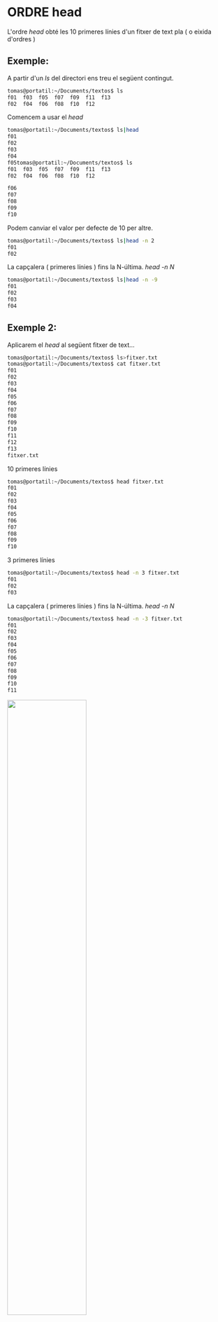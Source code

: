 # ORDRE head

L'ordre *head* obté les 10 primeres línies d'un fitxer de text pla ( o eixida d'ordres )

## Exemple:
A partir d'un *ls* del directori ens treu el següent contingut.
```bash
tomas@portatil:~/Documents/textos$ ls
f01  f03  f05  f07  f09  f11  f13
f02  f04  f06  f08  f10  f12
```
Comencem a usar el *head*
```bash
tomas@portatil:~/Documents/textos$ ls|head
f01
f02
f03
f04
f05tomas@portatil:~/Documents/textos$ ls
f01  f03  f05  f07  f09  f11  f13
f02  f04  f06  f08  f10  f12

f06
f07
f08
f09
f10
```
Podem canviar el valor per defecte de 10 per altre.
```bash
tomas@portatil:~/Documents/textos$ ls|head -n 2
f01
f02
```
La capçalera ( primeres línies ) fins la N-última. *head -n N*
```bash
tomas@portatil:~/Documents/textos$ ls|head -n -9
f01
f02
f03
f04
```
## Exemple 2:
Aplicarem el *head* al següent fitxer de text...
```bash
tomas@portatil:~/Documents/textos$ ls>fitxer.txt
tomas@portatil:~/Documents/textos$ cat fitxer.txt 
f01
f02
f03
f04
f05
f06
f07
f08
f09
f10
f11
f12
f13
fitxer.txt
```
10 primeres línies
```bash
tomas@portatil:~/Documents/textos$ head fitxer.txt 
f01
f02
f03
f04
f05
f06
f07
f08
f09
f10
```
3 primeres línies
```bash
tomas@portatil:~/Documents/textos$ head -n 3 fitxer.txt 
f01
f02
f03
```
La capçalera ( primeres línies ) fins la N-última. *head -n N*
```bash
tomas@portatil:~/Documents/textos$ head -n -3 fitxer.txt 
f01
f02
f03
f04
f05
f06
f07
f08
f09
f10
f11
```
<img src='./IMATGES/had.png' width=60%/>

